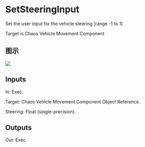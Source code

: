 # SetSteeringInput

Set the user input for the vehicle steering [range -1 to 1]

Target is Chaos Vehicle Movement Component

## 图示

![]($-20221218-19040984.png)

## Inputs

In: Exec.

Target: Chaos Vehicle Movement Component Object Reference.

Steering: Float (single-precision).  

## Outputs

Out: Exec.


